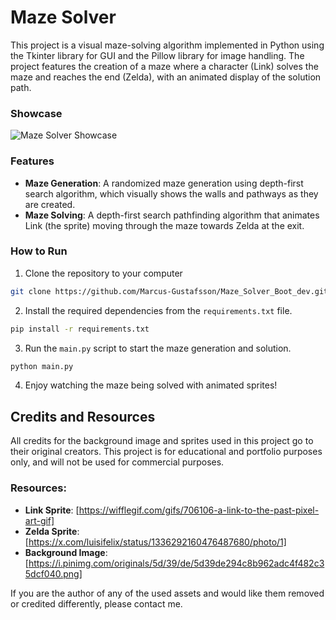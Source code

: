 # Maze Solver

This project is a visual maze-solving algorithm implemented in Python using the Tkinter library for GUI and the Pillow library for image handling. 
The project features the creation of a maze where a character (Link) solves the maze and reaches the end (Zelda), with an animated display of the solution path.

### Showcase
![Maze Solver Showcase](images/showcase.gif)

### Features
- **Maze Generation**: A randomized maze generation using depth-first search algorithm, which visually shows the walls and pathways as they are created.
- **Maze Solving**: A depth-first search pathfinding algorithm that animates Link (the sprite) moving through the maze towards Zelda at the exit.

### How to Run
1. Clone the repository to your computer
```bash
git clone https://github.com/Marcus-Gustafsson/Maze_Solver_Boot_dev.git
```
2. Install the required dependencies from the `requirements.txt` file.
```bash
pip install -r requirements.txt
```
3. Run the `main.py` script to start the maze generation and solution.
```bash
python main.py
```
4. Enjoy watching the maze being solved with animated sprites!



## Credits and Resources

All credits for the background image and sprites used in this project go to their original creators. This project is for educational and portfolio purposes only, and will not be used for commercial purposes.

### Resources:
- **Link Sprite**: [https://wifflegif.com/gifs/706106-a-link-to-the-past-pixel-art-gif]
- **Zelda Sprite**: [https://x.com/luisifelix/status/1336292160476487680/photo/1]
- **Background Image**: [https://i.pinimg.com/originals/5d/39/de/5d39de294c8b962adc4f482c35dcf040.png]

If you are the author of any of the used assets and would like them removed or credited differently, please contact me.
